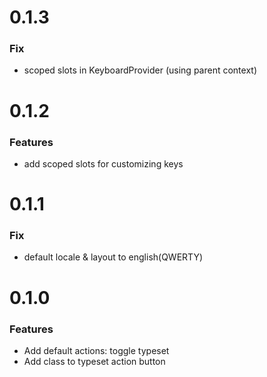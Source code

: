 # 0.1.3
### Fix
- scoped slots in KeyboardProvider (using parent context)

# 0.1.2
### Features
- add scoped slots for customizing keys

# 0.1.1
### Fix
- default locale & layout to english(QWERTY)

# 0.1.0
### Features
- Add default actions: toggle typeset
- Add class to typeset action button
